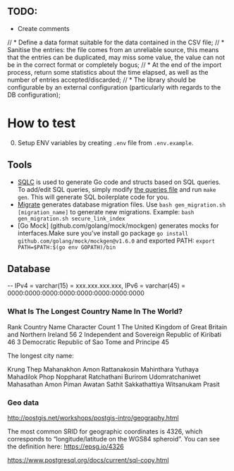 ## TODO:

- Create comments


// * Define a data format suitable for the data contained in the CSV file;
// * Sanitise the entries: the file comes from an unreliable source, this means that the entries can be duplicated, may miss some value, the value can not be in the correct format or completely bogus;
// * At the end of the import process, return some statistics about the time elapsed, as well as the number of entries accepted/discarded;
// * The library should be configurable by an external configuration (particularly with regards to the DB configuration);

# How to test

0. Setup ENV variables by creating `.env` file from `.env.example`.

## Tools
- [SQLC](https://sqlc.dev) is used to generate Go code and structs based on SQL queries. To add/edit SQL queries, simply modify [the queries file](internal/sqldb/queries.sql) and run `make gen`. This will generate SQL boilerplate code for you.
- [Migrate](https://github.com/golang-migrate/migrate) generates database migration files. Use `bash gen_migration.sh [migration_name]` to generate new migrations. Example: `bash gen_migration.sh secure_link_index`
- [Go Mock] (github.com/golang/mock/mockgen) generates mocks for interfaces.Make sure you've install go package `go install github.com/golang/mock/mockgen@v1.6.0` and exported PATH: `export PATH=$PATH:$(go env GOPATH)/bin`


## Database

-- IPv4 = varchar(15) = xxx.xxx.xxx.xxx, IPv6 = varchar(45) = 0000:0000:0000:0000:0000:0000:0000:0000

### What Is The Longest Country Name In The World?
Rank	Country Name	Character Count
1	The United Kingdom of Great Britain and Northern Ireland	56
2	Independent and Sovereign Republic of Kiribati	46
3	Democratic Republic of Sao Tome and Principe	45


The longest city name:

Krung Thep Mahanakhon Amon Rattanakosin Mahinthara Yuthaya Mahadilok Phop Noppharat Ratchathani Burirom Udomratchaniwet Mahasathan Amon Piman Awatan Sathit Sakkathattiya Witsanukam Prasit

### Geo data 

http://postgis.net/workshops/postgis-intro/geography.html

The most common SRID for geographic coordinates is 4326, which corresponds to “longitude/latitude on the WGS84 spheroid”. You can see the definition here: https://epsg.io/4326


https://www.postgresql.org/docs/current/sql-copy.html